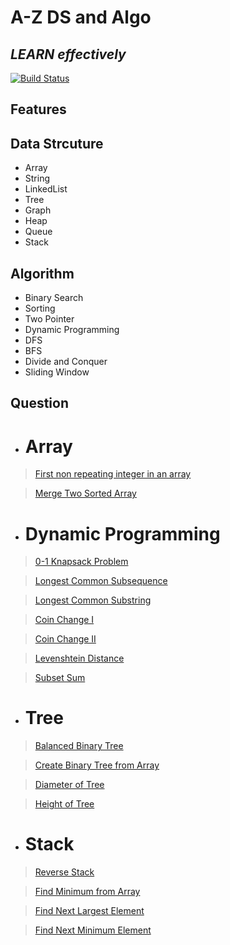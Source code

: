 # A-Z DS and Algo
## _LEARN effectively_



[![Build Status](https://travis-ci.org/joemccann/dillinger.svg?branch=master)](https://travis-ci.org/joemccann/dillinger)



## Features
## Data Strcuture
- Array
- String
- LinkedList
- Tree
- Graph
- Heap
- Queue
- Stack
## Algorithm
- Binary Search
- Sorting
- Two Pointer
- Dynamic Programming
- DFS
- BFS
- Divide and Conquer
- Sliding Window




## Question

- # **Array**

> [First non repeating integer in an array](https://github.com/suraj1709/A-Z-DSandAlgorithm/blob/master/src/com/ds/algo/array/FirstNonRepeatingInteger.java)

> [Merge Two Sorted Array](https://github.com/suraj1709/A-Z-DSandAlgorithm/blob/master/src/com/ds/algo/array/MergeTwoSortedArray.java)


- # **Dynamic Programming**


> [0-1 Knapsack Problem](https://github.com/suraj1709/A-Z-DSandAlgorithm/blob/master/src/com/ds/algo/dp/KnapSack.java)

> [Longest Common Subsequence](https://github.com/suraj1709/A-Z-DSandAlgorithm/blob/master/src/com/ds/algo/dp/LongestCommonSubsequence.java)

> [Longest Common Substring](https://github.com/suraj1709/A-Z-DSandAlgorithm/blob/master/src/com/ds/algo/dp/LongestCommonSubstring.java)

> [Coin Change I](https://github.com/suraj1709/A-Z-DSandAlgorithm/blob/master/src/com/ds/algo/dp/CoinChange.java)

> [Coin Change II](https://github.com/suraj1709/A-Z-DSandAlgorithm/blob/master/src/com/ds/algo/dp/CoinChangeI.java)

> [Levenshtein Distance](https://github.com/suraj1709/A-Z-DSandAlgorithm/blob/master/src/com/ds/algo/dp/LevenshteinDistance.java)

> [Subset Sum](https://github.com/suraj1709/A-Z-DSandAlgorithm/blob/master/src/com/ds/algo/dp/SubsetSum.java)


- # **Tree**


> [Balanced Binary Tree](https://github.com/suraj1709/A-Z-DSandAlgorithm/blob/master/src/com/ds/algo/tree/BalanceBinaryTree.java)

> [Create Binary Tree from Array](https://github.com/suraj1709/A-Z-DSandAlgorithm/blob/master/src/com/ds/algo/tree/BinaryTree.java)

> [Diameter of Tree](https://github.com/suraj1709/A-Z-DSandAlgorithm/blob/master/src/com/ds/algo/tree/DiameterOfTree.java)

> [Height of Tree](https://github.com/suraj1709/A-Z-DSandAlgorithm/blob/master/src/com/ds/algo/tree/HeightOfTree.java)



- # **Stack**


> [Reverse Stack](https://github.com/suraj1709/A-Z-DSandAlgorithm/blob/master/src/com/ds/algo/tree/ReverseStack.java)

> [Find Minimum from Array](https://github.com/suraj1709/A-Z-DSandAlgorithm/blob/master/src/com/ds/algo/tree/MinimumElement.java)

> [Find Next Largest Element](https://github.com/suraj1709/A-Z-DSandAlgorithm/blob/master/src/com/ds/algo/tree/NextLargestElement.java)

> [Find Next Minimum Element](https://github.com/suraj1709/A-Z-DSandAlgorithm/blob/master/src/com/ds/algo/tree/NextLargestElement.java)